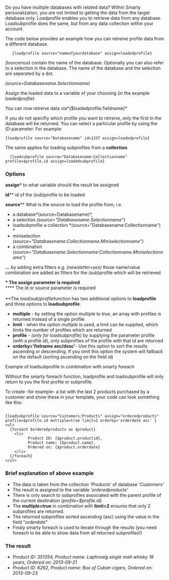 Do you have multiple databases with related data? Within Smarty
personalization, you are not limited to getting the data from the target
database only. Loadprofile enables you to retrieve data from any
database. Loadsubprofile does the same, but from any data collection
within your account.

The code below provides an example how you can retreive profile data
from a different database.

```
   {loadprofile source="nameofyourdatabase" assign=loadedprofile}
```

*Source*must contain the name of the database. Optionally you can also
refer to a selection in the database. The name of the database and the
selection are seperated by a dot.

*(source=Databasename.Selectionname)*

Assign the loaded data to a variable of your choosing (in the example
*loadedprofile*)

You can now retreive data via*{\$loadedprofile.fieldname}*

If you do not specifiy which profile you want to retreive, only the
first in the database will be returned. You can select a particular
profile by using the ID-parameter. For example:

```
{loadprofile source="Databasename" id=1337 assign=loadedprofile}
```

The same applies for loading subprofiles from a **collection**

```
  {loadsubprofile source="Databasename:Collectionname" profile=$profile.id assign=loadedsubprofile}
```

### **Options**

**assign**\* to what variable should the result be assigned

**id**\*\* id of the (sub)profile to be loaded

**source**\*\* What is the source to load the profile from, i.e.

-   a database*(source=Databasename)*,
-   a selection *(source="Databasename.Selectionname")*
-   loadsubprofile a collection *(source="Databasename:Collectionname")\
    *
-   miniselection
    *(source="Databasename:Collectionname.Miniselectionname")*
-   a combination
    *(source="Databasename.Selectionname:Collectionname.Miniselectionname")*

**...** by adding extra filters e.g. *(newsletter=yes)* those name/value
combination are added as filters for the (sub)profile which will be
retrieved

**\* The assign parameter is required** \
 **\*\* The id or source parameter is required\
\
**The *load(sub)profile*function has two additional options to
**loadprofile** and three options to **loadsubprofile**.

-   **multiple** - by setting the option multiple to *true*, an array
    with profiles is returned instead of a single profile
-   **limit** - when the option *multiple* is used, a limit can be
    supplied, which limits the number of profiles which are returned
-   **profile** - *(only for loadsubprofile)* by supplying the parameter
    profile (with a profile id), only subprofiles of the profile with
    that id are returned
-   **orderby='fielname asc/desc'**- Use this option to sort the results
    ascending or descending. If you omit this option the system will
    fallback on the default (sorting ascending on the field id)

Example of loadsubprofile in combination with smarty foreach

Without the smarty foreach function, loadprofile and loadsubprofile will
only return to you the first profile or subprofile.

To create -for example- a list with the last 2 products purchased by a
customer and show these in your template, your code can look something
like this:

```

{loadsubprofile source="Customers:Products" assign="orderedproducts" profile=$profile.id multiple=true limit=2 orderby='orderdate asc' }
<ul>
  {foreach $orderedproducts as $product}
    <li> 
          Product ID: {$product.productid},
          Product name: {$product.name},
          Ordered on: {$product.orderdate}
    </li>
  {/foreach}
</ul>
```

### Brief explanation of above example

-   The data is taken from the collection *'Products'* of database
    '*Customers'*
-   The result is assigned to the variable *'orderedproducts'*
-   There is only search to subprofiles associated with the parent
    profile of the current destination (*profile=\$profile.id*)
-   The **multiple=true** in combination with **limit=2** ensures that
    only 2 subprofiles are returned.
-   The returned subprofiles sorted ascending (asc) using the value in
    the field "*orderdate*"
-   Finaly smarty foreach is used to iterate through the results (you
    need foreach to be able to show data from all returned subprofiles!)

### The result

-   *Product ID: 351354, Product name: Laphroaig single malt whisky 18
    years, Ordered on: 2013-09-21*
-   *Product ID: 6262, Product name: Box of Cuban cigars, Ordered on:
    2013-09-23*

